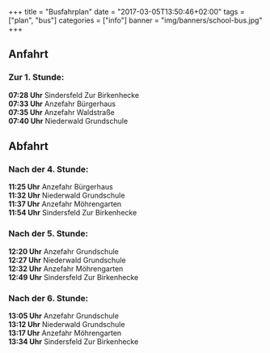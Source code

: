 +++
title = "Busfahrplan"
date = "2017-03-05T13:50:46+02:00"
tags = ["plan", "bus"]
categories = ["info"]
banner = "img/banners/school-bus.jpg"
+++

## Anfahrt

### Zur 1. Stunde:

**07:28 Uhr** Sindersfeld Zur Birkenhecke  
**07:33 Uhr** Anzefahr Bürgerhaus  
**07:35 Uhr** Anzefahr Waldstraße  
**07:40 Uhr** Niederwald Grundschule  

## Abfahrt

### Nach der 4. Stunde:

**11:25 Uhr** Anzefahr Bürgerhaus  
**11:32 Uhr** Niederwald Grundschule  
**11:37 Uhr** Anzefahr Möhrengarten  
**11:54 Uhr** Sindersfeld Zur Birkenhecke

### Nach der 5. Stunde:

**12:20 Uhr** Anzefahr Grundschule  
**12:27 Uhr** Niederwald Grundschule  
**12:32 Uhr** Anzefahr Möhrengarten  
**12:49 Uhr** Sindersfeld Zur Birkenhecke

### Nach der 6. Stunde:

**13:05 Uhr** Anzefahr Grundschule  
**13:12 Uhr** Niederwald Grundschule  
**13:17 Uhr** Anzefahr Möhrengarten  
**13:34 Uhr** Sindersfeld Zur Birkenhecke